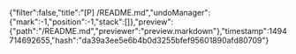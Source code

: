 {"filter":false,"title":"[P] /README.md","undoManager":{"mark":-1,"position":-1,"stack":[]},"preview":{"path":"/README.md","previewer":"preview.markdown"},"timestamp":1494714692655,"hash":"da39a3ee5e6b4b0d3255bfef95601890afd80709"}